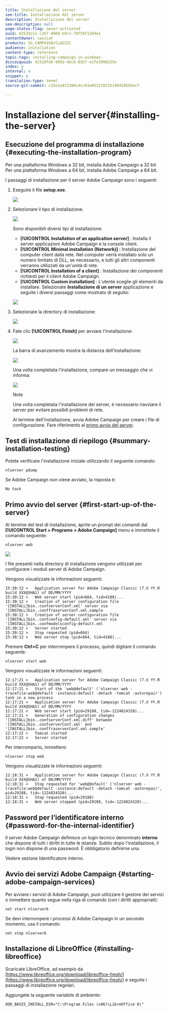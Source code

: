 ```yaml
---
title: Installazione del server
seo-title: Installazione del server
description: Installazione del server
seo-description: null
page-status-flag: never-activated
uuid: 02534211-c267-490d-b9c1-78f56f1284e1
contentOwner: sauviat
products: SG_CAMPAIGN/CLASSIC
audience: installation
content-type: reference
topic-tags: installing-campaign-in-windows-
discoiquuid: d1510fd9-995b-46c6-8d57-e1fe3999235e
index: y
internal: n
snippet: y
translation-type: tm+mt
source-git-commit: c25e2a4f2280cdcc61e0522f8235149410b5dacf

---
```



# Installazione del server{#installing-the-server}

## Esecuzione del programma di installazione {#executing-the-installation-program}

Per una piattaforma Windows a 32 bit, installa Adobe Campaign a 32 bit. Per una piattaforma Windows a 64 bit, installa Adobe Campaign a 64 bit.

I passaggi di installazione per il server Adobe Campaign sono i seguenti:

1. Eseguire il file **setup.exe**.

   ![](assets/s_ncs_install_installer_01.png)

1. Selezionare il tipo di installazione.

   ![](assets/s_ncs_install_installer_01a.png)

   Sono disponibili diversi tipi di installazione:

   * **[!UICONTROL Installation of an application server]** : Installa il server applicazioni Adobe Campaign e la console client.
   * **[!UICONTROL Minimal installation (Network)]** : Installazione del computer client dalla rete. Nel computer verrà installato solo un numero limitato di DLL, se necessario, e tutti gli altri componenti verranno utilizzati da un&#39;unità di rete.
   * **[!UICONTROL Installation of a client]** : Installazione dei componenti richiesti per il client Adobe Campaign.
   * **[!UICONTROL Custom installation]** : L&#39;utente sceglie gli elementi da installare.
   Selezionate **Installazione di un server** applicazione e seguite i diversi passaggi come mostrato di seguito:

   ![](assets/s_ncs_install_installer_02.png)

1. Selezionate la directory di installazione:

   ![](assets/s_ncs_install_installer_03.png)

1. Fate clic **[!UICONTROL Finish]** per avviare l&#39;installazione:

   ![](assets/s_ncs_install_installer_04.png)

   La barra di avanzamento mostra la distanza dell’installazione:

   ![](assets/s_ncs_install_installer_05.png)

   Una volta completata l&#39;installazione, compare un messaggio che vi informa:

   ![](assets/s_ncs_install_installer_06.png)

   >[!NOTE]
   >
   >Una volta completata l&#39;installazione del server, è necessario riavviare il server per evitare possibili problemi di rete.

   Al termine dell&#39;installazione, avvia Adobe Campaign per creare i file di configurazione. Fare riferimento al [primo avvio del server](#first-start-up-of-the-server).

## Test di installazione di riepilogo {#summary-installation-testing}

Potete verificare l&#39;installazione iniziale utilizzando il seguente comando:

```
nlserver pdump
```

Se Adobe Campaign non viene avviato, la risposta è:

```
No task
```

## Primo avvio del server {#first-start-up-of-the-server}

Al termine del test di installazione, aprite un prompt dei comandi dal **[!UICONTROL Start > Programs > Adobe Campaign]** menu e immettete il comando seguente:

```
nlserver web
```

![](assets/s_ncs_install_cmd_nlserverweb.png)

I file presenti nella directory di installazione vengono utilizzati per configurare i moduli server di Adobe Campaign.

Vengono visualizzate le informazioni seguenti:

```
15:30:12 >   Application server for Adobe Campaign Classic (7.X YY.R build XXX@SHA1) of DD/MM/YYYY
15:30:12 >   Web server start (pid=664, tid=4188)...
15:30:12 >   Creation of server configuration file '[INSTALL]bin..confserverConf.xml' server via '[INSTALL]bin..conffraserverConf.xml.sample
15:30:12 >   Creation of server configuration file '[INSTALL]bin..confconfig-default.xml' server via '[INSTALL]bin..confmodelsconfig-default.xml
15:30:12 >   Server started
15:30:12 >   Stop requested (pid=664)
15:30:12 >   Web server stop (pid=664, tid=4188)...
```

Premere **Ctrl+C** per interrompere il processo, quindi digitare il comando seguente:

```
nlserver start web
```

Vengono visualizzate le informazioni seguenti:

```
12:17:21 >   Application server for Adobe Campaign Classic (7.X YY.R build XXX@SHA1) of DD/MM/YYYY
12:17:21 >   Start of the 'web@default' ('nlserver web -tracefile:web@default -instance:default -detach -tomcat -autorepair') task in a new process 
12:17:21 >   Application server for Adobe Campaign Classic (7.X YY.R build XXX@SHA1) of DD/MM/YYYY
12:17:21 >   Web server start (pid=29188, tid=-1224824320)...
12:17:21 >   Generation of configuration changes '[INSTALL]bin..confserverConf.xml.diff' between '[INSTALL]bin..confserverConf.xml' and '[INSTALL]bin..conffraserverConf.xml.sample'
12:17:22 >   Tomcat started
12:17:22 >   Server started
```

Per interromperlo, immettere:

```
nlserver stop web
```

Vengono visualizzate le informazioni seguenti:

```
12:18:31 >   Application server for Adobe Campaign Classic (7.X YY.R build XXX@SHA1) of DD/MM/YYYY
12:18:31 >   Stop requested for 'web@default' ('nlserver web -tracefile:web@default -instance:default -detach -tomcat -autorepair', pid=29188, tid=-1224824320)...
12:18:31 >   Stop requested (pid=29188)
12:18:31 >   Web server stopped (pid=29188, tid=-1224824320)...
```

## Password per l’identificatore interno {#password-for-the-internal-identifier}

Il server Adobe Campaign definisce un login tecnico denominato **interno** che dispone di tutti i diritti in tutte le istanze. Subito dopo l&#39;installazione, il login non dispone di una password. È obbligatorio definirne una.

Vedere sezione Identificatore [](../../installation/using/campaign-server-configuration.md#internal-identifier)interno.

## Avvio dei servizi Adobe Campaign {#starting-adobe-campaign-services}

Per avviare i servizi di Adobe Campaign, puoi utilizzare il gestore dei servizi o immettere quanto segue nella riga di comando (con i diritti appropriati):

```
net start nlserver6
```

Se devi interrompere i processi di Adobe Campaign in un secondo momento, usa il comando:

```
net stop nlserver6
```

## Installazione di LibreOffice {#installing-libreoffice}

Scaricate LibreOffice, ad esempio da [https://www.libreoffice.org/download/libreoffice-fresh/](https://www.libreoffice.org/download/libreoffice-fresh/) e seguite i passaggi di installazione regolari.

Aggiungete la seguente variabile di ambiente:

```
OOO_BASIS_INSTALL_DIR="C:\Program Files (x86)\LibreOffice 6\"
```

